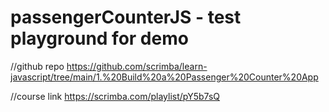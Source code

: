 # passengerCounterJS - test playground for demo

//github repo
https://github.com/scrimba/learn-javascript/tree/main/1.%20Build%20a%20Passenger%20Counter%20App

//course link
https://scrimba.com/playlist/pY5b7sQ
